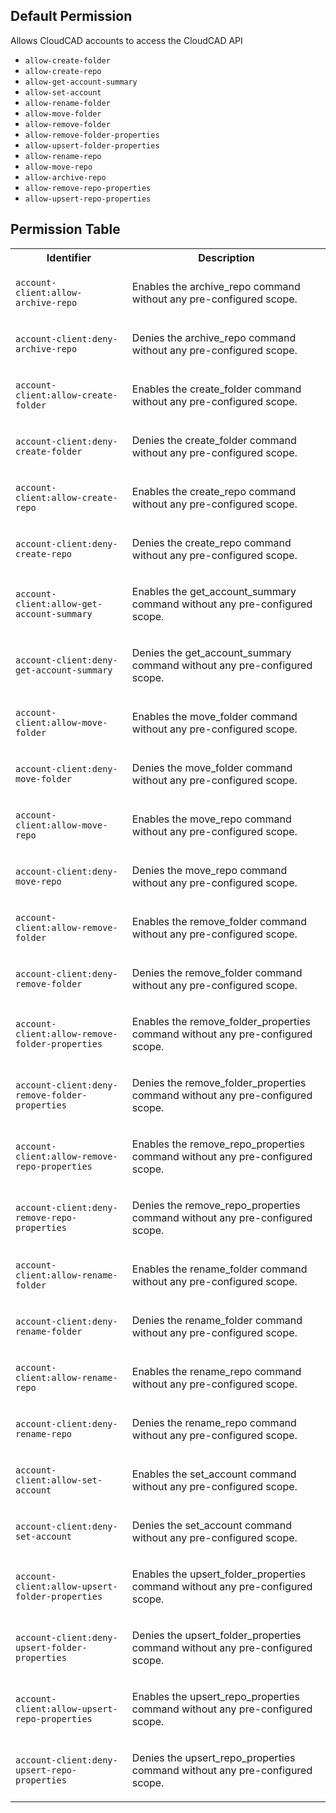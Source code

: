 ## Default Permission

Allows CloudCAD accounts to access the CloudCAD API

- `allow-create-folder`
- `allow-create-repo`
- `allow-get-account-summary`
- `allow-set-account`
- `allow-rename-folder`
- `allow-move-folder`
- `allow-remove-folder`
- `allow-remove-folder-properties`
- `allow-upsert-folder-properties`
- `allow-rename-repo`
- `allow-move-repo`
- `allow-archive-repo`
- `allow-remove-repo-properties`
- `allow-upsert-repo-properties`

## Permission Table 

<table>
<tr>
<th>Identifier</th>
<th>Description</th>
</tr>


<tr>
<td>

`account-client:allow-archive-repo`

</td>
<td>

Enables the archive_repo command without any pre-configured scope.

</td>
</tr>

<tr>
<td>

`account-client:deny-archive-repo`

</td>
<td>

Denies the archive_repo command without any pre-configured scope.

</td>
</tr>

<tr>
<td>

`account-client:allow-create-folder`

</td>
<td>

Enables the create_folder command without any pre-configured scope.

</td>
</tr>

<tr>
<td>

`account-client:deny-create-folder`

</td>
<td>

Denies the create_folder command without any pre-configured scope.

</td>
</tr>

<tr>
<td>

`account-client:allow-create-repo`

</td>
<td>

Enables the create_repo command without any pre-configured scope.

</td>
</tr>

<tr>
<td>

`account-client:deny-create-repo`

</td>
<td>

Denies the create_repo command without any pre-configured scope.

</td>
</tr>

<tr>
<td>

`account-client:allow-get-account-summary`

</td>
<td>

Enables the get_account_summary command without any pre-configured scope.

</td>
</tr>

<tr>
<td>

`account-client:deny-get-account-summary`

</td>
<td>

Denies the get_account_summary command without any pre-configured scope.

</td>
</tr>

<tr>
<td>

`account-client:allow-move-folder`

</td>
<td>

Enables the move_folder command without any pre-configured scope.

</td>
</tr>

<tr>
<td>

`account-client:deny-move-folder`

</td>
<td>

Denies the move_folder command without any pre-configured scope.

</td>
</tr>

<tr>
<td>

`account-client:allow-move-repo`

</td>
<td>

Enables the move_repo command without any pre-configured scope.

</td>
</tr>

<tr>
<td>

`account-client:deny-move-repo`

</td>
<td>

Denies the move_repo command without any pre-configured scope.

</td>
</tr>

<tr>
<td>

`account-client:allow-remove-folder`

</td>
<td>

Enables the remove_folder command without any pre-configured scope.

</td>
</tr>

<tr>
<td>

`account-client:deny-remove-folder`

</td>
<td>

Denies the remove_folder command without any pre-configured scope.

</td>
</tr>

<tr>
<td>

`account-client:allow-remove-folder-properties`

</td>
<td>

Enables the remove_folder_properties command without any pre-configured scope.

</td>
</tr>

<tr>
<td>

`account-client:deny-remove-folder-properties`

</td>
<td>

Denies the remove_folder_properties command without any pre-configured scope.

</td>
</tr>

<tr>
<td>

`account-client:allow-remove-repo-properties`

</td>
<td>

Enables the remove_repo_properties command without any pre-configured scope.

</td>
</tr>

<tr>
<td>

`account-client:deny-remove-repo-properties`

</td>
<td>

Denies the remove_repo_properties command without any pre-configured scope.

</td>
</tr>

<tr>
<td>

`account-client:allow-rename-folder`

</td>
<td>

Enables the rename_folder command without any pre-configured scope.

</td>
</tr>

<tr>
<td>

`account-client:deny-rename-folder`

</td>
<td>

Denies the rename_folder command without any pre-configured scope.

</td>
</tr>

<tr>
<td>

`account-client:allow-rename-repo`

</td>
<td>

Enables the rename_repo command without any pre-configured scope.

</td>
</tr>

<tr>
<td>

`account-client:deny-rename-repo`

</td>
<td>

Denies the rename_repo command without any pre-configured scope.

</td>
</tr>

<tr>
<td>

`account-client:allow-set-account`

</td>
<td>

Enables the set_account command without any pre-configured scope.

</td>
</tr>

<tr>
<td>

`account-client:deny-set-account`

</td>
<td>

Denies the set_account command without any pre-configured scope.

</td>
</tr>

<tr>
<td>

`account-client:allow-upsert-folder-properties`

</td>
<td>

Enables the upsert_folder_properties command without any pre-configured scope.

</td>
</tr>

<tr>
<td>

`account-client:deny-upsert-folder-properties`

</td>
<td>

Denies the upsert_folder_properties command without any pre-configured scope.

</td>
</tr>

<tr>
<td>

`account-client:allow-upsert-repo-properties`

</td>
<td>

Enables the upsert_repo_properties command without any pre-configured scope.

</td>
</tr>

<tr>
<td>

`account-client:deny-upsert-repo-properties`

</td>
<td>

Denies the upsert_repo_properties command without any pre-configured scope.

</td>
</tr>
</table>
